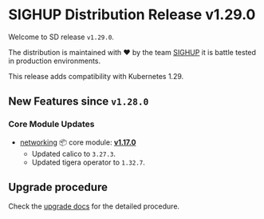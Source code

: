 # SIGHUP Distribution Release v1.29.0

Welcome to SD release `v1.29.0`.

The distribution is maintained with ❤️ by the team [SIGHUP](https://sighup.io/) it is battle tested in production environments.

This release adds compatibility with Kubernetes 1.29.

## New Features since `v1.28.0`

### Core Module Updates

- [networking](https://github.com/sighupio/fury-kubernetes-networking) 📦 core module: [**v1.17.0**](https://github.com/sighupio/fury-kubernetes-networking/releases/tag/v1.17.0)
  - Updated calico to `3.27.3`.
  - Updated tigera operator to `1.32.7`.

## Upgrade procedure

Check the [upgrade docs](https://docs.kubernetesfury.com/docs/installation/upgrades) for the detailed procedure.